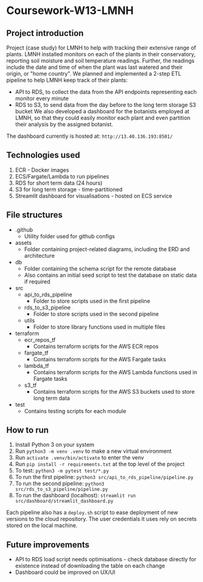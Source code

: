 # Coursework-W13-LMNH
## Project introduction
Project (case study) for LMNH to help with tracking their extensive range of plants.
LMNH installed monitors on each of the plants in their conservatory, reporting soil moisture and soil temperature readings.
Further, the readings include the date and time of when the plant was last watered and their origin, or "home country".
We planned and implemented a 2-step ETL pipeline to help LMNH keep track of their plants:
- API to RDS, to collect the data from the API endpoints representing each monitor every minute
- RDS to S3, to send data from the day before to the long term storage S3 bucket
We also developed a dashboard for the botanists employed at LMNH, so that they could easily monitor each plant and even partition their analysis by the assigned botanist.

The dashboard currently is hosted at: `http://13.40.136.193:8501/`

## Technologies used
1. ECR - Docker images
2. ECS/Fargate/Lambda to run pipelines
3. RDS for short term data (24 hours)
4. S3 for long term storage - time-partitioned
5. Streamlit dashboard for visualisations - hosted on ECS service

## File structures
- .github
    - Utility folder used for github configs
- assets
    - Folder containing project-related diagrams, including the ERD and architecture
- db
    - Folder containing the schema script for the remote database
    - Also contains an initial seed script to test the database on static data if required
- src
    - api_to_rds_pipeline
        - Folder to store scripts used in the first pipeline
    - rds_to_s3_pipeline
        - Folder to store scripts used in the second pipeline
    - utils
        - Folder to store library functions used in multiple files
- terraform
    - ecr_repos_tf
        - Contains terraform scripts for the AWS ECR repos
    - fargate_tf
        - Contains terraform scripts for the AWS Fargate tasks
    - lambda_tf
        - Contains terraform scripts for the AWS Lambda functions used in Fargate tasks
    - s3_tf
        - Contains terraform scripts for the AWS S3 buckets used to store long term data
- test
    - Contains testing scripts for each module

## How to run
1. Install Python 3 on your system
2. Run `python3 -m venv .venv` to make a new virtual environment
3. Run `activate .venv/bin/activate` to enter the venv
4. Run `pip install -r requirements.txt` at the top level of the project
5. To test: `python3 -m pytest test/*.py`
6. To run the first pipeline: `python3 src/api_to_rds_pipeline/pipeline.py`
7. To run the second pipeline: `python3 src/rds_to_s3_pipeline/pipeline.py`
8. To run the dashboard (localhost): `streamlit run src/dashboard/streamlit_dashboard.py`

Each pipeline also has a `deploy.sh` script to ease deployment of new versions to the cloud repository.
The user credentials it uses rely on secrets stored on the local machine.

## Future improvements
- API to RDS load script needs optimisations - check database directly for existence instead of downloading the table on each change
- Dashboard could be improved on UX/UI